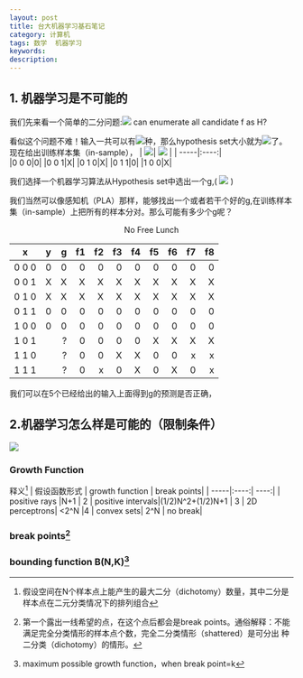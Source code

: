 ```yaml
---
layout: post
title: 台大机器学习基石笔记
category: 计算机
tags: 数学  机器学习
keywords: 
description: 
---
```


## 1. 机器学习是不可能的<br>
我们先来看一个简单的二分问题:<img src="http://www.forkosh.com/mathtex.cgi? \small if\hspace{0.2cm} \chi= \{0,1\}^3,y=\{0,\times \}"> can enumerate all candidate f as H?  

看似这个问题不难！输入一共可以有<img src="http://www.forkosh.com/mathtex.cgi? \small 2^3=8">种，那么hypothesis set大小就为<img src="http://www.forkosh.com/mathtex.cgi? \small 2^8=256">了。现在给出训练样本集（in-sample），
| <img src="http://www.forkosh.com/mathtex.cgi? \Large x_n">|  <img src="http://www.forkosh.com/mathtex.cgi? \Large y_n=f(x_n)"> |
| -----|:----:|  
|0 0 0|0|
|0 0 1|X|
|0 1 0|X|
|0 1 1|0|
|1 0 0|X|    

我们选择一个机器学习算法从Hypothesis set中选出一个g,( <img src="http://www.forkosh.com/mathtex.cgi? \small pick\hspace{0.1cm}g\epsilon H,with \hspace{0.1cm}all\hspace{0.1cm} g(x_n)=y_n(like\hspace{0.1cm} PLA\hspace{0.2cm}algorithm).\hspace{0.2cm} \underline{Does\hspace{0.2cm} g\approx f?}">  )    

我们当然可以像感知机（PLA）那样，能够找出一个或者若干个好的g,在训练样本集（in-sample）上把所有的样本分对。那么可能有多少个g呢？
<center>No Free Lunch</center>

|x|y|g|f1|f2|f3|f4|f5|f6|f7|f8|
| -----|:----:|  ----:|  ----:|  ----:|  ----:|  ----:|  ----:|  ----:|  ----:|  ----:|
|0 0 0|0|0|0|0|0|0|0|0|0|0| 
|0 0 1|X|X|X|X|X|X|X|X|X|X| 
|0 1 0|X|X|X|X|X|X|X|X|X|X| 
|0 1 1|0|0|0|0|0|0|0|0|0|0| 
|1 0 0|0|0|0|0|0|0|0|0|0|0| 
|1 0 1| |?|0|0|0|0|X|X|X|X|
|1 1 0| |?|0|0|X|X|0|0|x|x
|1 1 1| |?|0|x|0|X|0|X|0|x    

我们可以在5个已经给出的输入上面得到g的预测是否正确，
## 2.机器学习怎么样是可能的（限制条件）
<img src="http://www.forkosh.com/mathtex.cgi? \Large x=\frac{-b\pm\sqrt{b^2-4ac}}{2a}">



### Growth Function ###     
释义[^1] 
| 假设函数形式 | growth function | break points|
| -----|:----:|  ----:|
| positive rays   |N+1    | 2
| positive intervals|(1/2)N^2+(1/2)N+1 |  3
| 2D perceptrons| <2^N |4
| convex sets| 2^N |  no break|
### break points[^2] ###  
### bounding function B(N,K)[^3] ###

[^1]:假设空间在N个样本点上能产生的最大二分（dichotomy）数量，其中二分是样本点在二元分类情况下的排列组合
[^2]: 第一个露出一线希望的点，在这个点后都会是break points。通俗解释：不能满足完全分类情形的样本点个数，完全二分类情形（shattered）是可分出  种二分类（dichotomy）的情形。

[^3]: maximum possible growth function，when break point=k